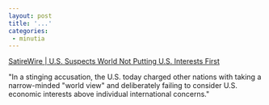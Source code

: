 ```yaml
---
layout: post
title: '...'
categories:
 - minutia
---
```


<a href="http://www.satirewire.com/news/0103/usfirst.shtml">SatireWire | U.S. Suspects World Not Putting U.S. Interests First</a>

"In a stinging accusation, the U.S. today charged other nations with taking a narrow-minded "world view" and deliberately failing to consider U.S. economic interests above individual international concerns."


